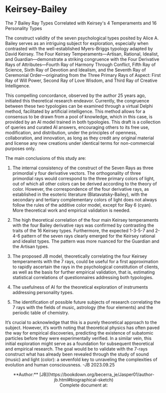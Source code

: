 # Keirsey-Bailey

The 7 Bailey Ray Types Correlated with Keirsey's 4 Temperaments and 16 Personality Types 

The construct validity of the seven psychological types posited by Alice A. Bailey serves as an intriguing subject for exploration, especially when contrasted with the well-established Myers-Briggs typology adapted by David Keirsey. The Four Keirsey Temperaments—Artisan, Rational, Idealist, and Guardian—demonstrate a striking congruence with the Four Derivative Rays of Attributes—Fourth Ray of Harmony Through Conflict, Fifth Ray of Science, Sixth Ray of Devotion and Idealism, and the Seventh Ray of Ceremonial Order—originating from the Three Primary Rays of Aspect: First Ray of Will Power, Second Ray of Love Wisdom, and Third Ray of Creative Intelligence.

This compelling concordance, observed by the author 25 years ago, initiated this theoretical research endeavor. Currently, the congruence between these two typologies can be examined through a virtual Delphi method, facilitated by artificial intelligence. This method allows for a consensus to be drawn from a pool of knowledge, which in this case, is provided by an AI model trained in both typologies. This draft is a collection of queries and curated AI answers, encouraging others to its free use, modification, and distribution, under the principles of openness, collaboration, and innovation, as long as they credit any original material and license any new creations under identical terms for non-commercial purposes only.   

The main conclusions of this study are:

1. The internal consistency of the construct of the Seven Rays as three primordial y four derivative vectors. The orthogonality of three primordial rays would correspond to the three primary colors of light, out of which all other colors can be derived according to the theory of color. However, the correspondence of the four derivative rays, as established in the esoteric literature (Blatavatsky-Bailey), with the secondary and tertiary complementary colors of light does not always follow the rules of the additive color model, except for Ray 6 (cyan). More theoretical work and empirical validation is needed.

2. The high theoretical correlation of the four main Keirsey temperaments with the four Bailey derivative rays was confirmed by contrasting the traits of the 16 Keirsey types. Furthermore, the expected 1-3-5-7 and 2-4-6 pattern of the seven rays clearly emerged for the Keirsey rational and idealist types. The pattern was more nuanced for the Guardian and the Artisan types.

3. The proposed JB model, theoretically correlating the four Keirsey temperaments with the 7 rays, could be useful for a first approximation to rapidly ascertain the rays in the psychological constitution of clients, as well as the basis for further empirical validation, that is, estimating statistical correlations of questionnaires addressing both typologies.

4. The usefulness of AI for the theoretical exploration of instruments addressing personality types.

5. The identification of possible future subjects of research correlating the 7 rays with the fields of music, astrology (the four elements) and the periodic table of chemistry. 

It’s crucial to acknowledge that this is a purely theoretical approach to the subject. However, it’s worth noting that theoretical physics has often paved the way for empirical discoveries, predicting the existence of subatomic particles before they were experimentally verified. In a similar vein, this initial exploration might serve as a foundation for subsequent theoretical and empirical research. The goal would be to validate with the 7-rays construct what has already been revealed through the study of sound (music) and light (color): a sevenfold key to unraveling the complexities of evolution and human consciousness. -JB 2023.09.25

<center>**Author:** [JB](https://bookdown.org/becerra_je/Jasper01/author-jb.html#biographical-sketch)
</center>

<center>Complete document at: <https://bookdown.org/becerra_je/7-Rays/>
</center>


